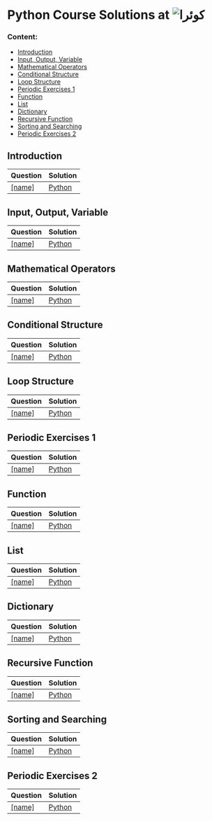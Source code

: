 # Python Course Solutions at ![کوئرا](https://user-images.githubusercontent.com/49264993/137637114-e0687e95-08eb-4181-98b0-56fe515f6bc7.png)
### Content:
  - [Introduction](#introduction)
  - [Input, Output, Variable](#input-output-variable)
  - [Mathematical Operators](#mathematical-operators)
  - [Conditional Structure](#conditional-structure)
  - [Loop Structure](#loop-structure)
  - [Periodic Exercises 1](#periodic-exercises-1)
  - [Function](#function)
  - [List](#list)
  - [Dictionary](#dictionary)
  - [Recursive Function](#recursive-function)
  - [Sorting and Searching](#sorting-and-searching)
  - [Periodic Exercises 2](#periodic-exercises-2)


## Introduction
Question | Solution
 --- | ---
[[name]](#) | [Python](#) |

## Input, Output, Variable
Question | Solution
 --- | ---
[[name]](#) | [Python](#) |

## Mathematical Operators
Question | Solution
 --- | ---
[[name]](#) | [Python](#) |

## Conditional Structure
Question | Solution
 --- | ---
[[name]](#) | [Python](#) |

## Loop Structure
Question | Solution
 --- | ---
[[name]](#) | [Python](#) |

## Periodic Exercises 1
Question | Solution
 --- | ---
[[name]](#) | [Python](#) |

## Function
Question | Solution
 --- | ---
[[name]](#) | [Python](#) |

## List
Question | Solution
 --- | ---
[[name]](#) | [Python](#) |

## Dictionary
Question | Solution
 --- | ---
[[name]](#) | [Python](#) |

## Recursive Function
Question | Solution
 --- | ---
[[name]](#) | [Python](#) |

## Sorting and Searching
Question | Solution
 --- | ---
[[name]](#) | [Python](#) |

## Periodic Exercises 2
Question | Solution
 --- | ---
[[name]](#) | [Python](#) |
